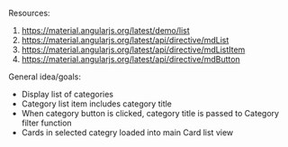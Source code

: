 Resources:
  1. https://material.angularjs.org/latest/demo/list
  2. https://material.angularjs.org/latest/api/directive/mdList
  3. https://material.angularjs.org/latest/api/directive/mdListItem
  4. https://material.angularjs.org/latest/api/directive/mdButton

General idea/goals:
  - Display list of categories
  - Category list item includes category title
  - When category button is clicked, category title is passed to Category filter function
  - Cards in selected categry loaded into main Card list view
